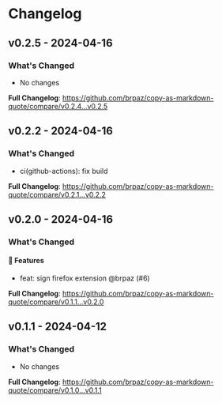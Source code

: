 # Changelog

## v0.2.5 - 2024-04-16

### What's Changed

* No changes

**Full Changelog**: https://github.com/brpaz/copy-as-markdown-quote/compare/v0.2.4...v0.2.5

## v0.2.2 - 2024-04-16

### What's Changed

* ci(github-actions): fix build

**Full Changelog**: https://github.com/brpaz/copy-as-markdown-quote/compare/v0.2.1...v0.2.2

## v0.2.0 - 2024-04-16

### What's Changed

#### 🚀 Features

- feat: sign firefox extension @brpaz (#6)

**Full Changelog**: https://github.com/brpaz/copy-as-markdown-quote/compare/v0.1.1...v0.2.0

## v0.1.1 - 2024-04-12

### What's Changed

* No changes

**Full Changelog**: https://github.com/brpaz/copy-as-markdown-quote/compare/v0.1.0...v0.1.1
